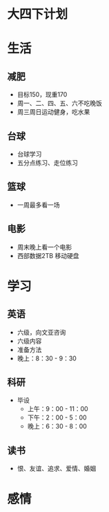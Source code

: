 # 大四下计划

# 生活

## 减肥

* 目标150，现重170
* 周一、二、四、五、六不吃晚饭
* 周三周日运动健身，吃水果

## 台球

* 台球学习
* 五分点练习、走位练习

## 篮球

* 一周最多看一场

## 电影

* 周末晚上看一个电影
* 西部数据2TB 移动硬盘

# 学习

## 英语

* 六级，向文亚咨询
* 六级内容
* 准备方法
* 晚上：8：30 - 9：30

## 科研

* 毕设
  * 上午：9：00 - 11：00
  * 下午：2：00 - 5：00
  * 晚上：6：30 - 8：00

## 读书

* 恨、友谊、追求、爱情、婚姻

# 感情

